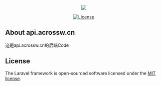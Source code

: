 <p align="center"><img src="https://laravel.com/assets/img/components/logo-laravel.svg"></p>

<p align="center">
<a href="https://packagist.org/packages/laravel/framework"><img src="https://poser.pugx.org/laravel/framework/license.svg" alt="License"></a>
</p>

## About api.acrossw.cn

这是api.acrossw.cn的后端Code

## License

The Laravel framework is open-sourced software licensed under the [MIT license](http://opensource.org/licenses/MIT).
